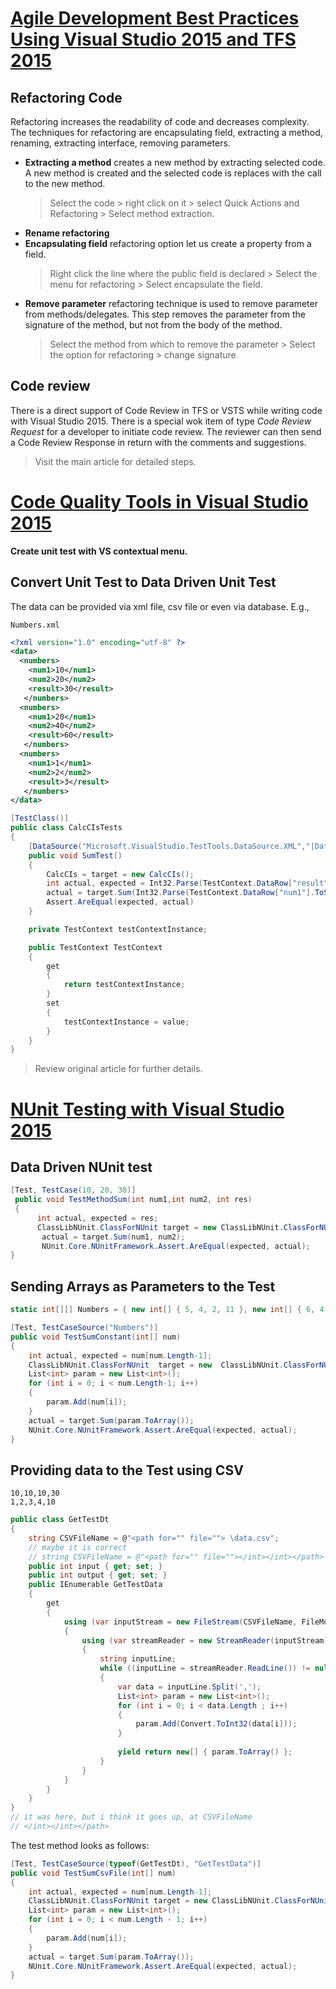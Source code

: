 # [Agile Development Best Practices Using Visual Studio 2015 and TFS 2015](https://www.dotnetcurry.com/visualstudio/1338/agile-development-best-practices-using-visual-studio)

## Refactoring Code

Refactoring increases the readability of code and decreases complexity. The techniques for refactoring are encapsulating field, extracting a method, renaming, extracting interface, removing parameters.

- **Extracting a method** creates a new method by extracting selected code. A new method is created and the selected code is replaces with the call to the new method.
  > Select the code > right click on it > select Quick Actions and Refactoring > Select method extraction.
- **Rename refactoring**
- **Encapsulating field** refactoring option let us create a property from a field.
  > Right click the line where the public field is declared > Select the menu for refactoring > Select encapsulate the field.
- **Remove parameter** refactoring technique is used to remove parameter from methods/delegates. This step removes the parameter from the signature of the method, but not from the body of the method.
  > Select the method from which to remove the parameter > Select the option for refactoring > change signature

## Code review

There is a direct support of Code Review in TFS or VSTS while writing code with Visual Studio 2015. There is a special wok item of type *Code Review Request* for a developer to initiate code review. The reviewer can then send a Code Review Response in return with the comments and suggestions.

> Visit the main article for detailed steps.

# [Code Quality Tools in Visual Studio 2015](https://www.dotnetcurry.com/visualstudio/1324/code-quality-tools-visual-studio-2015)

**Create unit test with VS contextual menu.**

## Convert Unit Test to Data Driven Unit Test

The data can be provided via xml file, csv file or even via database. E.g.,

`Numbers.xml`
```xml
<?xml version="1.0" encoding="utf-8" ?>
<data>
  <numbers>
    <num1>10</num1>
    <num2>20</num2>
    <result>30</result>
   </numbers>
  <numbers>
    <num1>20</num1>
    <num2>40</num2>
    <result>60</result>
   </numbers>
  <numbers>
    <num1>1</num1>
    <num2>2</num2>
    <result>3</result>
   </numbers>
</data>
```

```C#
[TestClass()]
public class CalcCIsTests
{
    [DataSource("Microsoft.VisualStudio.TestTools.DataSource.XML","|DataDirectory|\\Numbers.xml","numbers",DataAccessMethod.Sequential),TestMethod()]
    public void SumTest()
    {
        CalcCIs = target = new CalcCIs();
        int actual, expected = Int32.Parse(TestContext.DataRow["result"].ToString());
        actual = target.Sum(Int32.Parse(TestContext.DataRow["num1"].ToString()), Int32.Parse(TestContext.DataRow["num2"].ToString()));
        Assert.AreEqual(expected, actual)
    }

    private TestContext testContextInstance;

    public TestContext TestContext
    {
        get
        {
            return testContextInstance;
        }
        set
        {
            testContextInstance = value;
        }
    }
}
```

> Review original article for further details.

# [NUnit Testing with Visual Studio 2015](https://www.dotnetcurry.com/visualstudio/1352/nunit-testing-visual-studio-2015)

## Data Driven NUnit test

```C#
[Test, TestCase(10, 20, 30)]
 public void TestMethodSum(int num1,int num2, int res)
 {
      int actual, expected = res;
      ClassLibNUnit.ClassForNUnit target = new ClassLibNUnit.ClassForNUnit();
       actual = target.Sum(num1, num2);
       NUnit.Core.NUnitFramework.Assert.AreEqual(expected, actual);
}
```

## Sending Arrays as Parameters to the Test

```C#
static int[][] Numbers = { new int[] { 5, 4, 2, 11 }, new int[] { 6, 4, 10 } };

[Test, TestCaseSource("Numbers")]
public void TestSumConstant(int[] num)
{
    int actual, expected = num[num.Length-1];
    ClassLibNUnit.ClassForNUnit  target = new  ClassLibNUnit.ClassForNUnit();
    List<int> param = new List<int>();
    for (int i = 0; i < num.Length-1; i++)
    {
        param.Add(num[i]);
    }
    actual = target.Sum(param.ToArray());
    NUnit.Core.NUnitFramework.Assert.AreEqual(expected, actual);
}
```

## Providing data to the Test using CSV

```
10,10,10,30
1,2,3,4,10
```

```C#
public class GetTestDt
{
    string CSVFileName = @"<path for="" file=""> \data.csv";
    // maybe it is correct
    // string CSVFileName = @"<path for="" file=""></int></int></path> \data.csv";
    public int input { get; set; }
    public int output { get; set; }
    public IEnumerable GetTestData
    {
        get
        {
            using (var inputStream = new FileStream(CSVFileName, FileMode.Open, FileAccess.Read))
            {
                using (var streamReader = new StreamReader(inputStream))
                {
                    string inputLine;
                    while ((inputLine = streamReader.ReadLine()) != null)
                    {
                        var data = inputLine.Split(',');
                        List<int> param = new List<int>();
                        for (int i = 0; i < data.Length ; i++)
                        {
                            param.Add(Convert.ToInt32(data[i]));
                        }
 
                        yield return new[] { param.ToArray() };
                    }
                }
            }
        }
    }
}
// it was here, but i think it goes up, at CSVFileName
// </int></int></path>
```

The test method looks as follows:

```C#
[Test, TestCaseSource(typeof(GetTestDt), "GetTestData")]
public void TestSumCsvFile(int[] num)
{
    int actual, expected = num[num.Length-1];
    ClassLibNUnit.ClassForNUnit target = new ClassLibNUnit.ClassForNUnit();
    List<int> param = new List<int>();
    for (int i = 0; i < num.Length - 1; i++)
    {
        param.Add(num[i]);
    }
    actual = target.Sum(param.ToArray());
    NUnit.Core.NUnitFramework.Assert.AreEqual(expected, actual);
}
```
